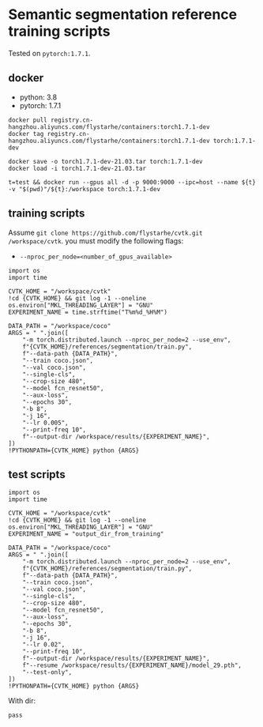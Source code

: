 # Semantic segmentation reference training scripts
Tested on `pytorch:1.7.1`.

## docker
* python: 3.8
* pytorch: 1.7.1

```
docker pull registry.cn-hangzhou.aliyuncs.com/flystarhe/containers:torch1.7.1-dev
docker tag registry.cn-hangzhou.aliyuncs.com/flystarhe/containers:torch1.7.1-dev torch:1.7.1-dev

docker save -o torch1.7.1-dev-21.03.tar torch:1.7.1-dev
docker load -i torch1.7.1-dev-21.03.tar

t=test && docker run --gpus all -d -p 9000:9000 --ipc=host --name ${t} -v "$(pwd)"/${t}:/workspace torch:1.7.1-dev
```

## training scripts
Assume `git clone https://github.com/flystarhe/cvtk.git /workspace/cvtk`. you must modify the following flags:

* `--nproc_per_node=<number_of_gpus_available>`

```
import os
import time

CVTK_HOME = "/workspace/cvtk"
!cd {CVTK_HOME} && git log -1 --oneline
os.environ["MKL_THREADING_LAYER"] = "GNU"
EXPERIMENT_NAME = time.strftime("T%m%d_%H%M")

DATA_PATH = "/workspace/coco"
ARGS = " ".join([
    "-m torch.distributed.launch --nproc_per_node=2 --use_env",
    f"{CVTK_HOME}/references/segmentation/train.py",
    f"--data-path {DATA_PATH}",
    "--train coco.json",
    "--val coco.json",
    "--single-cls",
    "--crop-size 480",
    "--model fcn_resnet50",
    "--aux-loss",
    "--epochs 30",
    "-b 8",
    "-j 16",
    "--lr 0.005",
    "--print-freq 10",
    f"--output-dir /workspace/results/{EXPERIMENT_NAME}",
])
!PYTHONPATH={CVTK_HOME} python {ARGS}
```

## test scripts
```
import os
import time

CVTK_HOME = "/workspace/cvtk"
!cd {CVTK_HOME} && git log -1 --oneline
os.environ["MKL_THREADING_LAYER"] = "GNU"
EXPERIMENT_NAME = "output_dir_from_training"

DATA_PATH = "/workspace/coco"
ARGS = " ".join([
    "-m torch.distributed.launch --nproc_per_node=2 --use_env",
    f"{CVTK_HOME}/references/segmentation/train.py",
    f"--data-path {DATA_PATH}",
    "--train coco.json",
    "--val coco.json",
    "--single-cls",
    "--crop-size 480",
    "--model fcn_resnet50",
    "--aux-loss",
    "--epochs 30",
    "-b 8",
    "-j 16",
    "--lr 0.02",
    "--print-freq 10",
    f"--output-dir /workspace/results/{EXPERIMENT_NAME}",
    f"--resume /workspace/results/{EXPERIMENT_NAME}/model_29.pth",
    "--test-only",
])
!PYTHONPATH={CVTK_HOME} python {ARGS}
```

With dir:
```
pass
```
